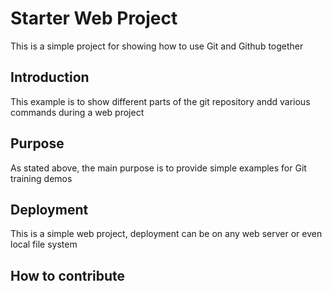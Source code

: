 # Starter Web Project

This is a simple project for showing how to use Git and Github together

## Introduction

This example is to show different parts of the git repository andd various commands during a web project 

## Purpose

As stated above, the main purpose is to provide simple examples for Git training demos

## Deployment

This is a simple web project, deployment can be on any web server or even local file system

## How to contribute

